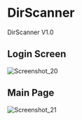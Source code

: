 # DirScanner
 DirScanner V1.0


## Login Screen

![Screenshot_20](https://user-images.githubusercontent.com/32311900/134742083-8fbae086-4f15-4f78-9120-05b789ab5664.png)

## Main Page

![Screenshot_21](https://user-images.githubusercontent.com/32311900/134742085-bfcac5e7-02dc-4db1-be4b-94786fdb74cc.png)
